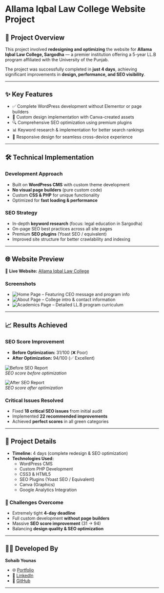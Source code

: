 # Allama Iqbal Law College Website Project

## 📖 Project Overview  
This project involved **redesigning and optimizing** the website for **Allama Iqbal Law College, Sargodha** — a premier institution offering a 5-year LL.B program affiliated with the University of the Punjab.  

The project was successfully completed in **just 4 days**, achieving significant improvements in **design, performance, and SEO visibility**.  

---

## ✨ Key Features  
- ✅ Complete WordPress development without Elementor or page builders  
- 🎨 Custom design implementation with Canva-created assets  
- 🔍 Comprehensive SEO optimization using premium plugins  
- 📊 Keyword research & implementation for better search rankings  
- 📱 Responsive design for seamless cross-device experience  

---

## 🛠️ Technical Implementation  

### Development Approach  
- Built on **WordPress CMS** with custom theme development  
- **No visual page builders** (pure custom code)  
- Custom **CSS & PHP** for unique functionality  
- Optimized for **fast loading & performance**  

### SEO Strategy  
- In-depth **keyword research** (focus: legal education in Sargodha)  
- On-page SEO best practices across all site pages  
- Premium **SEO plugins** (Yoast SEO / equivalent)  
- Improved site structure for better crawlability and indexing  

---
## 🌐 Website Preview  

🔗 **Live Website:** [Allama Iqbal Law College](https://alcsargodha.com/)  

### Screenshots  
- ![Home Page](https://github.com/Sohaibyounas076/Allama-Iqbal-Law-College-Website/blob/main/Screenshots/alcsargodha.com_home.png) – Featuring CEO message and program info  
- ![About Page](https://github.com/Sohaibyounas076/Allama-Iqbal-Law-College-Website/blob/main/Screenshots/alcsargodha.com_about.png) – College intro & contact information  
- ![Academics Page](https://github.com/Sohaibyounas076/Allama-Iqbal-Law-College-Website/blob/main/Screenshots/alcsargodha.com_about.png) – Detailed LL.B program curriculum  

---

## 📈 Results Achieved  

### SEO Score Improvement  
- **Before Optimization:** 31/100 (❌ Poor)  
- **After Optimization:** 94/100 (✅ Excellent)  

![Before SEO Report](https://github.com/Sohaibyounas076/Allama-Iqbal-Law-College-Website/blob/main/Screenshots/Before_ALC-Seo_Report.png)  
*SEO score before optimization*  

![After SEO Report](https://github.com/Sohaibyounas076/Allama-Iqbal-Law-College-Website/blob/main/Screenshots/After_ALC-Seo_Report.png)  
*SEO score after optimization*  

### Critical Issues Resolved  
- Fixed **18 critical SEO issues** from initial audit  
- Implemented **22 recommended improvements**  
- Achieved **perfect scores** in all green categories  

---

## 📅 Project Details  

- **Timeline:** 4 days (complete redesign & SEO optimization)  
- **Technologies Used:**  
  - WordPress CMS  
  - Custom PHP Development  
  - CSS3 & HTML5  
  - SEO Plugins (Yoast SEO / Equivalent)  
  - Canva (Graphics)  
  - Google Analytics Integration  

### 🚀 Challenges Overcome  
- Extremely tight **4-day deadline**  
- Full custom development **without page builders**  
- Massive **SEO score improvement** (31 → 94)  
- Balancing **design quality & SEO optimization**  

---

## 👨‍💻 Developed By  
**Sohaib Younas**  

- 🌐 [Portfolio](https://sohaibyounas076.github.io/portfolio/)  
- 💼 [LinkedIn](https://linkedin.com/in/sohaibyounas)  
- 📂 [GitHub](https://github.com/Sohaibyounas076)  

---
